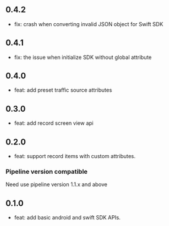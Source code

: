 ## 0.4.2

* fix: crash when converting invalid JSON object for Swift SDK

## 0.4.1

* fix: the issue when initialize SDK without global attribute

## 0.4.0

* feat: add preset traffic source attributes

## 0.3.0

* feat: add record screen view api

## 0.2.0

* feat: support record items with custom attributes.

### Pipeline version compatible
Need use pipeline version 1.1.x and above

## 0.1.0

* feat: add basic android and swift SDK APIs.
